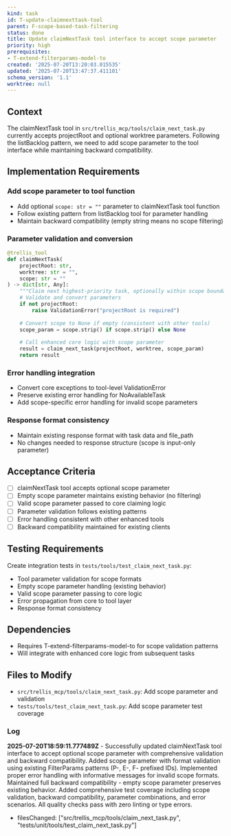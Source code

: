 ```yaml
---
kind: task
id: T-update-claimnexttask-tool
parent: F-scope-based-task-filtering
status: done
title: Update claimNextTask tool interface to accept scope parameter
priority: high
prerequisites:
- T-extend-filterparams-model-to
created: '2025-07-20T13:20:03.015535'
updated: '2025-07-20T13:47:37.411101'
schema_version: '1.1'
worktree: null
---
```

## Context

The claimNextTask tool in `src/trellis_mcp/tools/claim_next_task.py` currently accepts projectRoot and optional worktree parameters. Following the listBacklog pattern, we need to add scope parameter to the tool interface while maintaining backward compatibility.

## Implementation Requirements

### Add scope parameter to tool function
- Add optional `scope: str = ""` parameter to claimNextTask tool function
- Follow existing pattern from listBacklog tool for parameter handling
- Maintain backward compatibility (empty string means no scope filtering)

### Parameter validation and conversion
```python
@trellis_tool
def claimNextTask(
    projectRoot: str,
    worktree: str = "",
    scope: str = ""
) -> dict[str, Any]:
    """Claim next highest-priority task, optionally within scope boundaries."""
    # Validate and convert parameters
    if not projectRoot:
        raise ValidationError("projectRoot is required")
    
    # Convert scope to None if empty (consistent with other tools)
    scope_param = scope.strip() if scope.strip() else None
    
    # Call enhanced core logic with scope parameter
    result = claim_next_task(projectRoot, worktree, scope_param)
    return result
```

### Error handling integration
- Convert core exceptions to tool-level ValidationError
- Preserve existing error handling for NoAvailableTask
- Add scope-specific error handling for invalid scope parameters

### Response format consistency
- Maintain existing response format with task data and file_path
- No changes needed to response structure (scope is input-only parameter)

## Acceptance Criteria

- [ ] claimNextTask tool accepts optional scope parameter
- [ ] Empty scope parameter maintains existing behavior (no filtering)
- [ ] Valid scope parameter passed to core claiming logic
- [ ] Parameter validation follows existing patterns
- [ ] Error handling consistent with other enhanced tools
- [ ] Backward compatibility maintained for existing clients

## Testing Requirements

Create integration tests in `tests/tools/test_claim_next_task.py`:
- Tool parameter validation for scope formats
- Empty scope parameter handling (existing behavior)
- Valid scope parameter passing to core logic
- Error propagation from core to tool layer
- Response format consistency

## Dependencies

- Requires T-extend-filterparams-model-to for scope validation patterns
- Will integrate with enhanced core logic from subsequent tasks

## Files to Modify

- `src/trellis_mcp/tools/claim_next_task.py`: Add scope parameter and validation
- `tests/tools/test_claim_next_task.py`: Add scope parameter test coverage

### Log


**2025-07-20T18:59:11.777489Z** - Successfully updated claimNextTask tool interface to accept optional scope parameter with comprehensive validation and backward compatibility. Added scope parameter with format validation using existing FilterParams patterns (P-, E-, F- prefixed IDs). Implemented proper error handling with informative messages for invalid scope formats. Maintained full backward compatibility - empty scope parameter preserves existing behavior. Added comprehensive test coverage including scope validation, backward compatibility, parameter combinations, and error scenarios. All quality checks pass with zero linting or type errors.
- filesChanged: ["src/trellis_mcp/tools/claim_next_task.py", "tests/unit/tools/test_claim_next_task.py"]